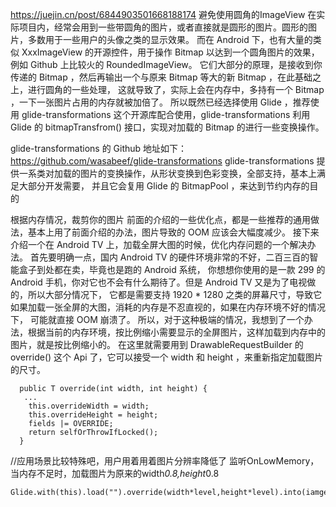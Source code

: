 
https://juejin.cn/post/6844903501668188174
避免使用圆角的ImageView
在实际项目内，经常会用到一些带圆角的图片，或者直接就是圆形的图片。圆形的图片，多数用于一些用户的头像之类的显示效果。
而在 Android 下，也有大量的类似 XxxImageView 的开源控件，用于操作 Bitmap 以达到一个圆角图片的效果，例如 Github 上比较火的
   RoundedImageView。
它们大部分的原理，是接收到你传递的 Bitmap ，然后再输出一个与原来 Bitmap 等大的新 Bitmap ，在此基础之上，进行圆角的一些处理，
  这就导致了，实际上会在内存中，多持有一个 Bitmap ，一下一张图片占用的内存就被加倍了。
所以既然已经选择使用 Glide ，推荐使用 glide-transformations 这个开源库配合使用，glide-transformations 利用 Glide 的
  bitmapTransfrom() 接口，实现对加载的 Bitmap 的进行一些变换操作。

glide-transformations 的 Github 地址如下：
https://github.com/wasabeef/glide-transformations
glide-transformations 提供一系类对加载的图片的变换操作，从形状变换到色彩变换，全部支持，基本上满足大部分开发需要，
  并且它会复用 Glide 的 BitmapPool ，来达到节约内存的目的


根据内存情况，裁剪你的图片
前面的介绍的一些优化点，都是一些推荐的通用做法，基本上用了前面介绍的办法，图片导致的 OOM 应该会大幅度减少。
接下来介绍一个在 Android TV 上，加载全屏大图的时候，优化内存问题的一个解决办法。
首先要明确一点，国内 Android TV 的硬件环境非常的不好，二百三百的智能盒子到处都在卖，毕竟也是跑的 Android 系统，
你想想你使用的是一款 299 的 Android 手机，你对它也不会有什么期待了。但是 Android TV 又是为了电视做的，所以大部分情况下，
它都是需要支持 1920 * 1280 之类的屏幕尺寸，导致它如果加载一张全屏的大图，消耗的内存是不忍直视的，如果在内存环境不好的情况下，
  可能就直接 OOM 崩溃了。
所以，对于这种极端的情况，我想到了一个办法，根据当前的内存环境，按比例缩小需要显示的全屏图片，这样加载到内存中的图片，就是按比例缩小的。
在这里就需要用到 DrawableRequestBuilder 的 override() 这个 Api 了，它可以接受一个 width 和 height ，来重新指定加载图片的尺寸。
```
  public T override(int width, int height) {
   ...
    this.overrideWidth = width;
    this.overrideHeight = height;
    fields |= OVERRIDE;
    return selfOrThrowIfLocked();
  }
```
//应用场景比较特殊吧，用户用着用着图片分辨率降低了
监听OnLowMemory，当内存不足时，加载图片为原来的width*0.8,height*0.8
```
Glide.with(this).load("").override(width*level,height*level).into(iamgeView);
```


